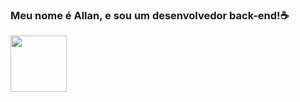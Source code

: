 ### Meu nome é Allan, e sou um desenvolvedor back-end!☕

<table>
  <a href="https://github.com/AllanzinS">
<img height="90em" src="https://github-readme-stats.vercel.app/api?username=allanzins&show_icons=true&theme=tokyonight&include_all_commits=true&count_private=true"/>
